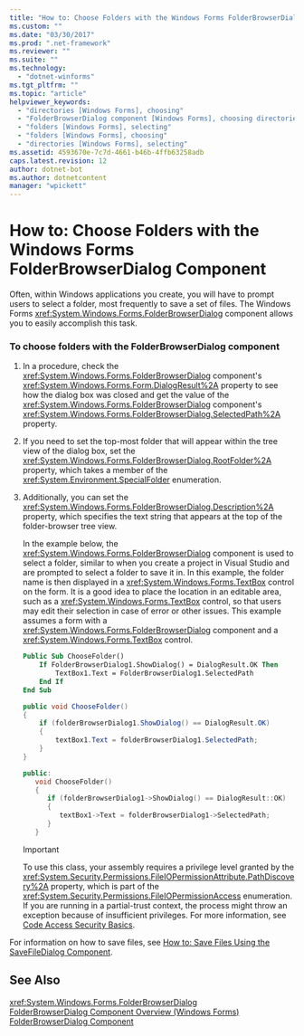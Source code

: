 ```yaml
---
title: "How to: Choose Folders with the Windows Forms FolderBrowserDialog Component"
ms.custom: ""
ms.date: "03/30/2017"
ms.prod: ".net-framework"
ms.reviewer: ""
ms.suite: ""
ms.technology: 
  - "dotnet-winforms"
ms.tgt_pltfrm: ""
ms.topic: "article"
helpviewer_keywords: 
  - "directories [Windows Forms], choosing"
  - "FolderBrowserDialog component [Windows Forms], choosing directories"
  - "folders [Windows Forms], selecting"
  - "folders [Windows Forms], choosing"
  - "directories [Windows Forms], selecting"
ms.assetid: 4593670e-7c7d-4661-b46b-4ffb63258adb
caps.latest.revision: 12
author: dotnet-bot
ms.author: dotnetcontent
manager: "wpickett"
---
```

# How to: Choose Folders with the Windows Forms FolderBrowserDialog Component
Often, within Windows applications you create, you will have to prompt users to select a folder, most frequently to save a set of files. The Windows Forms <xref:System.Windows.Forms.FolderBrowserDialog> component allows you to easily accomplish this task.  
  
### To choose folders with the FolderBrowserDialog component  
  
1.  In a procedure, check the <xref:System.Windows.Forms.FolderBrowserDialog> component's <xref:System.Windows.Forms.Form.DialogResult%2A> property to see how the dialog box was closed and get the value of the <xref:System.Windows.Forms.FolderBrowserDialog> component's <xref:System.Windows.Forms.FolderBrowserDialog.SelectedPath%2A> property.  
  
2.  If you need to set the top-most folder that will appear within the tree view of the dialog box, set the <xref:System.Windows.Forms.FolderBrowserDialog.RootFolder%2A> property, which takes a member of the <xref:System.Environment.SpecialFolder> enumeration.  
  
3.  Additionally, you can set the <xref:System.Windows.Forms.FolderBrowserDialog.Description%2A> property, which specifies the text string that appears at the top of the folder-browser tree view.  
  
     In the example below, the <xref:System.Windows.Forms.FolderBrowserDialog> component is used to select a folder, similar to when you create a project in Visual Studio and are prompted to select a folder to save it in. In this example, the folder name is then displayed in a <xref:System.Windows.Forms.TextBox> control on the form. It is a good idea to place the location in an editable area, such as a <xref:System.Windows.Forms.TextBox> control, so that users may edit their selection in case of error or other issues. This example assumes a form with a <xref:System.Windows.Forms.FolderBrowserDialog> component and a <xref:System.Windows.Forms.TextBox> control.  
  
    ```vb  
    Public Sub ChooseFolder()  
        If FolderBrowserDialog1.ShowDialog() = DialogResult.OK Then  
            TextBox1.Text = FolderBrowserDialog1.SelectedPath  
        End If  
    End Sub  
    ```  
  
    ```csharp  
    public void ChooseFolder()  
    {  
        if (folderBrowserDialog1.ShowDialog() == DialogResult.OK)   
        {  
            textBox1.Text = folderBrowserDialog1.SelectedPath;  
        }  
    }  
    ```  
  
    ```cpp  
    public:  
       void ChooseFolder()  
       {  
          if (folderBrowserDialog1->ShowDialog() == DialogResult::OK)  
          {  
             textBox1->Text = folderBrowserDialog1->SelectedPath;  
          }  
       }  
    ```  
  
    > [!IMPORTANT]
    >  To use this class, your assembly requires a privilege level granted by the <xref:System.Security.Permissions.FileIOPermissionAttribute.PathDiscovery%2A> property, which is part of the <xref:System.Security.Permissions.FileIOPermissionAccess> enumeration. If you are running in a partial-trust context, the process might throw an exception because of insufficient privileges. For more information, see [Code Access Security Basics](../../../../docs/framework/misc/code-access-security-basics.md).  
  
 For information on how to save files, see [How to: Save Files Using the SaveFileDialog Component](../../../../docs/framework/winforms/controls/how-to-save-files-using-the-savefiledialog-component.md).  
  
## See Also  
 <xref:System.Windows.Forms.FolderBrowserDialog>   
 [FolderBrowserDialog Component Overview (Windows Forms)](../../../../docs/framework/winforms/controls/folderbrowserdialog-component-overview-windows-forms.md)   
 [FolderBrowserDialog Component](../../../../docs/framework/winforms/controls/folderbrowserdialog-component-windows-forms.md)
